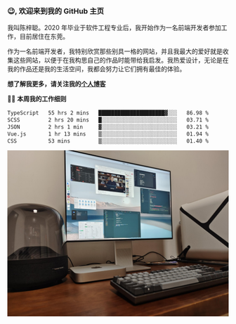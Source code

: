 ### 😉, 欢迎来到我的 GitHub 主页

我叫陈梓聪。2020 年毕业于软件工程专业后，我开始作为一名前端开发者参加工作，目前居住在东莞。

作为一名前端开发者，我特别欣赏那些别具一格的网站，并且我最大的爱好就是收集这些网站，以便于在我构思自己的作品时能带给我启发。我热爱设计，无论是在我的作品还是我的生活空间，我都会努力让它们拥有最佳的体验。

**想了解我更多，请关注我的[个人博客](https://leoku.top)**

🧑‍💻 **本周我的工作细则**
<!--START_SECTION:waka-->
```text
TypeScript   55 hrs 2 mins   █████████████████████▓░░░   86.98 % 
SCSS         2 hrs 20 mins   █░░░░░░░░░░░░░░░░░░░░░░░░   03.71 % 
JSON         2 hrs 1 min     ▓░░░░░░░░░░░░░░░░░░░░░░░░   03.21 % 
Vue.js       1 hr 13 mins    ▒░░░░░░░░░░░░░░░░░░░░░░░░   01.94 % 
CSS          53 mins         ▒░░░░░░░░░░░░░░░░░░░░░░░░   01.40 % 
```
<!--END_SECTION:waka-->

![desktop](./mine.jpg)

